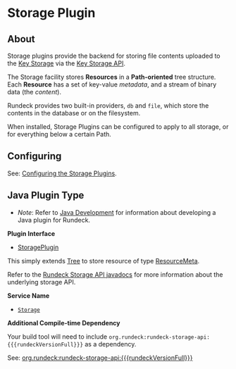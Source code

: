 # Storage Plugin

## About

Storage plugins provide the backend for storing file contents uploaded to the [Key Storage](/manual/key-storage/key-storage.md) via the [Key Storage API](/api/rundeck-api.md#key-storage).

The Storage facility stores **Resources** in a **Path-oriented** tree structure. Each **Resource** has a set of key-value _metadata_, and a stream of binary data (the _content_).

Rundeck provides two built-in providers, `db` and `file`, which store the contents in the database or on the filesystem.

When installed, Storage Plugins can be configured to apply to all storage, or for everything below a certain Path.

## Configuring

See: [Configuring the Storage Plugins](/manual/key-storage/key-storage.md#configuring-the-storage-plugins).

## Java Plugin Type

- _Note_: Refer to [Java Development](/developer/01-plugin-development.md#java-plugin-development) for information about developing a Java plugin for Rundeck.

**Plugin Interface**

- [StoragePlugin]({{{javaDocBase}}}/com/dtolabs/rundeck/plugins/storage/StoragePlugin.html)

This simply extends [Tree]({{{javaDocBase}}}/org/rundeck/storage/api/Tree.html) to store resource of type [ResourceMeta]({{{javaDocBase}}}/com/dtolabs/rundeck/core/storage/ResourceMeta.html).

Refer to the [Rundeck Storage API javadocs]({{{javaDocStorageApiBase}}}) for more information about the underlying storage API.

**Service Name**

- [`Storage`]({{{javaDocBase}}}/com/dtolabs/rundeck/plugins/ServiceNameConstants.html#Storage)

**Additional Compile-time Dependency**

Your build tool will need to include `org.rundeck:rundeck-storage-api:{{{rundeckVersionFull}}}` as a dependency.

See: [org.rundeck:rundeck-storage-api:\{{{rundeckVersionFull}}}](https://search.maven.org/artifact/org.rundeck/rundeck-storage-api/{{{rundeckVersionFull}}}/jar)
